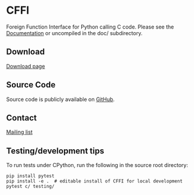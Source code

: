 CFFI
====

Foreign Function Interface for Python calling C code.
Please see the [Documentation](http://cffi.readthedocs.org/) or uncompiled
in the doc/ subdirectory.

Download
--------

[Download page](https://github.com/python-cffi/cffi/releases)

Source Code
-----------

Source code is publicly available on
[GitHub](https://github.com/python-cffi/cffi).

Contact
-------

[Mailing list](https://groups.google.com/forum/#!forum/python-cffi)

Testing/development tips
------------------------

To run tests under CPython, run the following in the source root directory:

    pip install pytest
    pip install -e .  # editable install of CFFI for local development
    pytest c/ testing/
